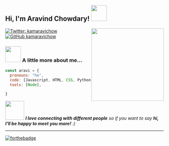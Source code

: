 <h2> Hi, I'm Aravind Chowdary! <img src="https://media.giphy.com/media/mGcNjsfWAjY5AEZNw6/giphy.gif" width="50"></h2>
<img align='right' src="https://media.giphy.com/media/ieyl9zmCjO4b4t6qoY/giphy.gif" width="230">

[![Twitter: kamaravichow](https://img.shields.io/twitter/follow/kamaravichow?style=social)](https://twitter.com/kamaravichow)
[![GitHub kamaravichow](https://img.shields.io/github/followers/kamaravichow?label=follow&style=social)](https://github.com/kamaravichow)


### <img src="https://media.giphy.com/media/VgCDAzcKvsR6OM0uWg/giphy.gif" width="50"> A little more about me...  

```javascript
const aravi = {
  pronouns: "he",
  code: [Javascript, HTML, CSS, Python, Java, Kotlin],
  tools: [Node],
  
}
```

<img src="https://media.giphy.com/media/LnQjpWaON8nhr21vNW/giphy.gif" width="60"> <em><b>I love connecting with different people</b> so if you want to say <b>hi, I'll be happy to meet you more!</b> :)</em>

---

[![forthebadge](https://forthebadge.com/images/badges/built-with-swag.svg)](https://kamaravichow.github.io)
